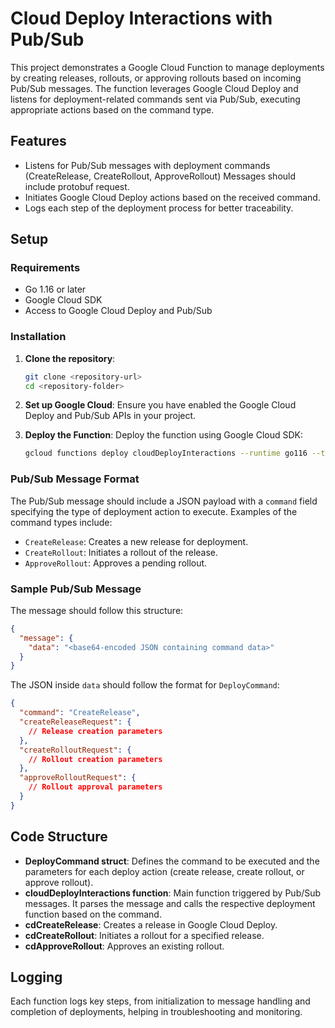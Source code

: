 
# Cloud Deploy Interactions with Pub/Sub

This project demonstrates a Google Cloud Function to manage deployments by creating releases, rollouts, or approving rollouts based on incoming Pub/Sub messages. The function leverages Google Cloud Deploy and listens for deployment-related commands sent via Pub/Sub, executing appropriate actions based on the command type.

## Features
- Listens for Pub/Sub messages with deployment commands (CreateRelease, CreateRollout, ApproveRollout) Messages should include protobuf request.
- Initiates Google Cloud Deploy actions based on the received command.
- Logs each step of the deployment process for better traceability.

## Setup

### Requirements
- Go 1.16 or later
- Google Cloud SDK
- Access to Google Cloud Deploy and Pub/Sub

### Installation

1. **Clone the repository**:
   ```bash
   git clone <repository-url>
   cd <repository-folder>
   ```

2. **Set up Google Cloud**:
   Ensure you have enabled the Google Cloud Deploy and Pub/Sub APIs in your project.

3. **Deploy the Function**:
   Deploy the function using Google Cloud SDK:
   ```bash
   gcloud functions deploy cloudDeployInteractions --runtime go116 --trigger-event-type google.cloud.pubsub.topic.v1.messagePublished --trigger-resource YOUR_TOPIC_NAME
   ```

### Pub/Sub Message Format

The Pub/Sub message should include a JSON payload with a `command` field specifying the type of deployment action to execute. Examples of the command types include:
- `CreateRelease`: Creates a new release for deployment.
- `CreateRollout`: Initiates a rollout of the release.
- `ApproveRollout`: Approves a pending rollout.

### Sample Pub/Sub Message
The message should follow this structure:
```json
{
  "message": {
    "data": "<base64-encoded JSON containing command data>"
  }
}
```
The JSON inside `data` should follow the format for `DeployCommand`:
```json
{
  "command": "CreateRelease",
  "createReleaseRequest": {
    // Release creation parameters
  },
  "createRolloutRequest": {
    // Rollout creation parameters
  },
  "approveRolloutRequest": {
    // Rollout approval parameters
  }
}
```

## Code Structure

- **DeployCommand struct**: Defines the command to be executed and the parameters for each deploy action (create release, create rollout, or approve rollout).
- **cloudDeployInteractions function**: Main function triggered by Pub/Sub messages. It parses the message and calls the respective deployment function based on the command.
- **cdCreateRelease**: Creates a release in Google Cloud Deploy.
- **cdCreateRollout**: Initiates a rollout for a specified release.
- **cdApproveRollout**: Approves an existing rollout.

## Logging

Each function logs key steps, from initialization to message handling and completion of deployments, helping in troubleshooting and monitoring.
